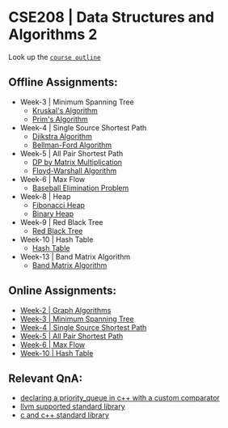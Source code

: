 # CSE208 | Data Structures and Algorithms 2 

Look up the [`course outline`](/assets/course_outline.pdf)

## Offline Assignments:
- Week-3 | Minimum Spanning Tree
  - [Kruskal's Algorithm](/w-3/offline/kruskals.cpp)
  - [Prim's Algorithm](/w-3/offline/prims.cpp)
- Week-4 | Single Source Shortest Path
  - [Djikstra Algorithm](/w-4/offline/djikstra.cpp)
  - [Bellman-Ford Algorithm](/w-4/offline/bellman_ford.cpp)
- Week-5 | All Pair Shortest Path
  - [DP by Matrix Multiplication](/w-5/offline/matrix_multiplication.cpp)
  - [Floyd-Warshall Algorithm](/w-5/offline/floyd_warshall.cpp)
- Week-6 | Max Flow
  - [Baseball Elimination Problem](/w-6/offline/baseball_elimination.cpp)
- Week-8 | Heap
  - [Fibonacci Heap](/w-8/offline/fibonacci_heap.h)
  - [Binary Heap](/w-8/offline/binary_heap.h)
- Week-9 | Red Black Tree
  - [Red Black Tree](/w-9/offline/red_black_tree.h)
- Week-10 | Hash Table
  - [Hash Table](/w-10/offline/hash.h)
- Week-13 | Band Matrix Algorithm
  - [Band Matrix Algorithm](/w-13/offline/1905004.cpp)

## Online Assignments:
- [Week-2 | Graph Algorithms](/w-2/online)
- [Week-3 | Minimum Spanning Tree](/w-3/online)
- [Week-4 | Single Source Shortest Path](/w-4/online)
- [Week-5 | All Pair Shortest Path](/w-5/online)
- [Week-6 | Max Flow](/w-6/online)
- [Week-10 | Hash Table](/w-10/online)

## Relevant QnA:
 - [declaring a priority_queue in c++ with a custom comparator](https://stackoverflow.com/a/16111402/13148347)
 - [llvm supported standard library](https://clang.llvm.org/docs/Toolchain.html#c-standard-library)
 - [c and c++ standard library](https://www.internalpointers.com/post/c-c-standard-library)
